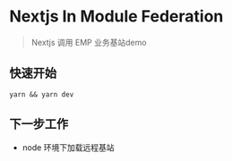 # Nextjs In Module Federation 
> Nextjs 调用 EMP 业务基站demo 

## 快速开始 
`yarn && yarn dev`

## 下一步工作 
+ node 环境下加载远程基站